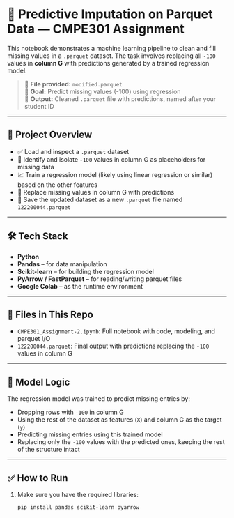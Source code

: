 # 🧠 Predictive Imputation on Parquet Data — CMPE301 Assignment

This notebook demonstrates a machine learning pipeline to clean and fill missing values in a `.parquet` dataset. The task involves replacing all `-100` values in **column G** with predictions generated by a trained regression model.

> 📂 **File provided:** `modified.parquet`  
> 🧪 **Goal:** Predict missing values (-100) using regression  
> 💾 **Output:** Cleaned `.parquet` file with predictions, named after your student ID

---

## 🚀 Project Overview

- ✅ Load and inspect a `.parquet` dataset
- 🧹 Identify and isolate `-100` values in column G as placeholders for missing data
- 📈 Train a regression model (likely using linear regression or similar) based on the other features
- 🔁 Replace missing values in column G with predictions
- 💾 Save the updated dataset as a new `.parquet` file named `122200044.parquet`

---

## 🛠 Tech Stack

- **Python**
- **Pandas** – for data manipulation
- **Scikit-learn** – for building the regression model
- **PyArrow / FastParquet** – for reading/writing parquet files
- **Google Colab** – as the runtime environment

---

## 📂 Files in This Repo

- `CMPE301_Assignment-2.ipynb`: Full notebook with code, modeling, and parquet I/O
- `122200044.parquet`: Final output with predictions replacing the `-100` values in column G

---

## 🧠 Model Logic

The regression model was trained to predict missing entries by:
- Dropping rows with `-100` in column G
- Using the rest of the dataset as features (`X`) and column G as the target (`y`)
- Predicting missing entries using this trained model
- Replacing only the `-100` values with the predicted ones, keeping the rest of the structure intact

---

## ✅ How to Run

1. Make sure you have the required libraries:
   ```bash
   pip install pandas scikit-learn pyarrow
